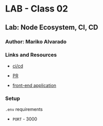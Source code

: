 # LAB - Class 02

## Lab: Node Ecosystem, CI, CD

### Author: Mariko Alvarado

### Links and Resources
 - [ci/cd](https://mariko-server-deploy-prod.herokuapp.com/)

 - [PR](https://github.com/Mariko-401-AdvancedJs/server-deployment-practice/pulls?q=is%3Apr+is%3Aclosed)

 - [front-end application]()

### Setup

`.env` requirements

- `PORT` - 3000
